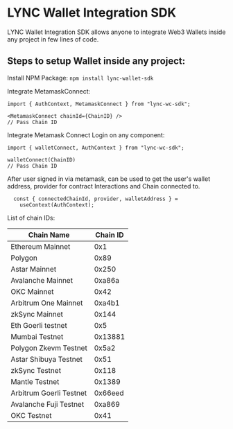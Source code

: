 # LYNC Wallet Integration SDK
LYNC Wallet Integration SDK allows anyone to integrate Web3 Wallets inside any project in few lines of code.

## Steps to setup Wallet inside any project:

Install NPM Package: `npm install lync-wallet-sdk`

Integrate MetamaskConnect:

```
import { AuthContext, MetamaskConnect } from "lync-wc-sdk";

<MetamaskConnect chainId={ChainID} />
// Pass Chain ID

```
Integrate Metamask Connect Login on any component:
```
import { walletConnect, AuthContext } from "lync-wc-sdk";

walletConnect(ChainID) 
// Pass Chain ID
```

After user signed in via metamask, can be used to get the user's wallet address, provider for contract Interactions and Chain connected to.

```
  const { connectedChainId, provider, walletAddress } =
    useContext(AuthContext);
```

List of chain IDs:

| **Chain Name**| **Chain ID** |
|----------|-----|
| Ethereum Mainnet | 0x1  |
| Polygon    | 0x89  |
| Astar Mainnet  | 0x250  |
| Avalanche Mainnet | 0xa86a  |
| OKC Mainnet | 0x42  |
| Arbitrum One Mainnet | 0xa4b1  |
| zkSync Mainnet | 0x144  |
| Eth Goerli testnet | 0x5  |
| Mumbai Testnet | 0x13881  |
| Polygon Zkevm Testnet | 0x5a2  |
| Astar Shibuya Testnet | 0x51  |
| zkSync Testnet | 0x118  |
| Mantle Testnet | 0x1389  |
| Arbitrum Goerli Testnet | 0x66eed  |
| Avalanche Fuji Testnet | 0xa869  |
| OKC Testnet | 0x41  |
